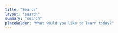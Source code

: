 ```yaml
---
title: "Search"
layout: "search"
summary: "search"
placeholder: "What would you like to learn today?"
---
```

